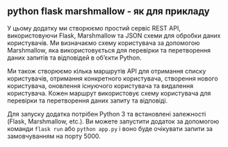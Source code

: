 ## python flask marshmallow - як для прикладу

У цьому додатку ми створюємо простий сервіс REST API, використовуючи Flask, Marshmallow та JSON схеми для обробки даних користувачів. Ми визначаємо схему користувача за допомогою Marshmallow, яка використовується для перевірки та перетворення даних запитів та відповідей в об’єкти Python.

Ми також створюємо кілька маршрутів API для отримання списку користувачів, отримання конкретного користувача, створення нового користувача, оновлення існуючого користувача та видалення користувача. Кожен маршрут використовує схему користувача для перевірки та перетворення даних запиту та відповіді.

Для запуску додатка потрібен Python 3 та встановлені залежності (Flask, Marshmallow, etc.). Ви можете запустити додаток за допомогою команди `flask run` або `python app.py` і воно буде очікувати запити за замовчуванням на порту 5000.
